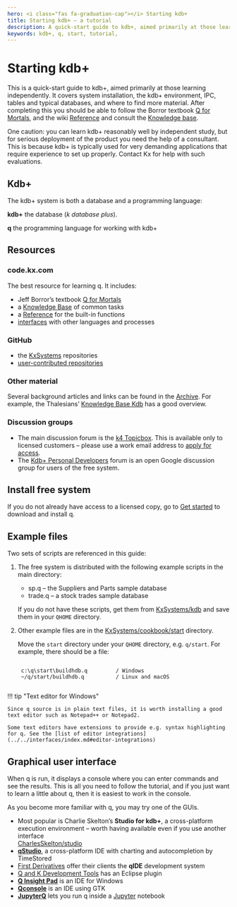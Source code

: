 ```yaml
---
hero: <i class="fas fa-graduation-cap"></i> Starting kdb+
title: Starting kdb+ – a tutorial
description: A quick-start guide to kdb+, aimed primarily at those learning independently. It covers system installation, the kdb+ environment, IPC, tables and typical databases, and where to find more material.
keywords: kdb+, q, start, tutorial, 
---
```

# Starting kdb+





This is a quick-start guide to kdb+, aimed primarily at those learning independently. It covers system installation, the kdb+ environment, IPC, tables and typical databases, and where to find more material. After completing this you should be able to follow the Borror textbook [Q for Mortals](/q4m3), and the wiki [Reference](../../ref/index.md) and consult the [Knowledge base](../../kb/index.md).

One caution: you can learn kdb+ reasonably well by independent study, but for serious deployment of the product you need the help of a consultant. This is because kdb+ is typically used for very demanding applications that require experience to set up properly. Contact Kx for help with such evaluations.


## Kdb+

The kdb+ system is both a database and a programming language:
  
**kdb+** the database (_k database plus_).

**q** the programming language for working with kdb+


## Resources

### <i class="fas fa-globe"></i> code.kx.com

The best resource for learning q. It includes:

-   Jeff Borror’s textbook [Q for Mortals](/q4m3)
-   a [Knowledge Base](../../kb/index.md) of common tasks
-   a [Reference](../../ref/index.md) for the built-in functions
-   [interfaces](../../interfaces/index.md) with other languages and processes


### <i class="fab fa-github"></i> GitHub

- the [KxSystems](https://github.com/KxSystems) repositories
- [user-contributed repositories](https:///kxsystems.github.io)


### Other material

Several background articles and links can be found in the [Archive](../archive.md). For example, the Thalesians’ [Knowledge Base Kdb](http://www.thalesians.com/finance/index.php/Knowledge_Base/Databases/Kdb) has a good overview.


### Discussion groups

-   The main discussion forum is the [k4 Topicbox](https://k4.topicbox.com/groups/k4). This is available only to licensed customers – please use a work email address to [apply for access](https://k4.topicbox.com/groups/k4?subscription_form=e1ca20f8-95f6-11e8-8090-9973fa3f0106).
-   The [Kdb+ Personal Developers](http://groups.google.com/group/personal-kdbplus) forum is an open Google discussion group for users of the free system.


## Install free system

If you do not already have access to a licensed copy, go to [Get started](../index.md) to download and install q.


## Example files

Two sets of scripts are referenced in this guide:

1. The free system is distributed with the following example scripts in the main directory:

    -   sp.q – the Suppliers and Parts sample database
    -   trade.q – a stock trades sample database

    If you do not have these scripts, get them from 
    <i class="fab fa-github"></i> [KxSystems/kdb](https://github.com/KxSystems/kdb) 
    and save them in your `QHOME` directory.

2. Other example files are in the <i class="fab fa-github"></i> [KxSystems/cookbook/start](https://github.com/KxSystems/cookbook/tree/master/start) directory. 

    Move the `start` directory under your `QHOME` directory, e.g. `q/start`. For example, there should be a file:

    <pre><code class="language-txt">
    c:\q\start\buildhdb.q         / Windows
    ~/q/start/buildhdb.q          / Linux and macOS
    </code></pre>

!!! tip "Text editor for <i class="fab fa-windows"></i> Windows"

    Since q source is in plain text files, it is worth installing a good text editor such as Notepad++ or Notepad2.

    Some text editors have extensions to provide e.g. syntax highlighting for q. See the [list of editor integrations](../../interfaces/index.md#editor-integrations)


## Graphical user interface

When q is run, it displays a console where you can enter commands and see the results. This is all you need to follow the tutorial, and if you just want to learn a little about q, then it is easiest to work in the console.

As you become more familiar with q, you may try one of the GUIs.

-   Most popular is Charlie Skelton’s **Studio for kdb+**, a cross-platform execution environment – worth having available even if you use another interface  
<i class="fab fa-github"></i> [CharlesSkelton/studio](https://github.com/CharlesSkelton/studio)
-   [**qStudio**](http://timestored.com/qStudio), a cross-platform IDE with charting and autocompletion by TimeStored 
-   [First Derivatives](http://www.firstderivatives.com) offer their clients the **qIDE** development system
-   [Q and K Development Tools](http://www.qkdt.org) has an Eclipse plugin
-   [**Q Insight Pad**](http://www.qinsightpad.com) is an IDE for Windows
-   [**Qconsole**](source:contrib/cburke/qconsole "wikilink") is an IDE using GTK
-   [**JupyterQ**](../../ml/jupyterq/index.md) lets you run q inside a [Jupyter](http://jupyter.org/) notebook 


